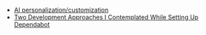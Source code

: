 - [AI personalization/customization](./ai-personalization-customization.md)
- [Two Development Approaches I Contemplated While Setting Up Dependabot](./incremental-vs-comprehensive-config.md)
